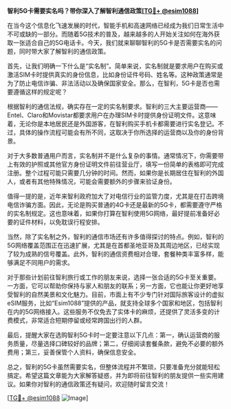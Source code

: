 **智利5G卡需要实名吗？带你深入了解智利通信政策[[TG💪+ @esim1088](https://t.me/s/esim1088)]**

在当今这个信息化飞速发展的时代，智能手机和高速网络已经成为我们日常生活中不可或缺的一部分。而随着5G技术的普及，越来越多的人开始关注如何在海外获取一张适合自己的5G电话卡。今天，我们就来聊聊智利的5G卡是否需要实名的问题，同时带大家了解智利的通信政策。

首先，让我们明确一下什么是“实名制”。简单来说，实名制就是要求用户在购买或激活SIM卡时提供真实的身份信息，比如身份证件号码、姓名等。这种政策通常是为了防止电信诈骗、非法活动以及确保国家安全。那么，在智利，5G卡是否也需要遵循这样的规定呢？

根据智利的通信法规，确实存在一定的实名制要求。智利的三大主要运营商——Entel、Claro和Movistar都要求用户在办理SIM卡时提供身份证明文件。这意味着，无论你是本地居民还是外国游客，在智利购买手机卡都需要进行实名登记。不过，具体的操作流程可能会有所不同，这取决于你所选择的运营商以及你的身份背景。

对于大多数普通用户而言，实名制并不是什么复杂的事情。通常情况下，你需要带上有效的护照或其他官方身份证明文件前往营业厅，填写一份简单的表格即可完成注册。整个过程可能只需要几分钟的时间。然而，如果你是长期居住在智利的外国人，或者有其他特殊情况，可能会需要额外的步骤来验证身份。

值得一提的是，近年来智利政府加大了对电信行业的监管力度，尤其是在打击跨境电信诈骗方面。因此，无论是购买普通的4G卡还是最新的5G卡，都需要遵守严格的实名制规定。这也意味着，如果你打算在智利使用5G网络，最好提前准备好必要的证件材料，以免耽误行程安排。

当然，除了实名制之外，智利的通信市场还有许多值得探讨的特点。例如，智利的5G网络覆盖范围正在迅速扩展，尤其是在首都圣地亚哥及其周边地区，已经实现了较为成熟的信号覆盖。此外，智利的通信资费相对合理，套餐种类丰富多样，能够满足不同用户的需求。

对于那些计划前往智利旅行或工作的朋友来说，选择一张合适的5G卡至关重要。一方面，它可以帮助你保持与家人和朋友的联系；另一方面，它也能让你更好地享受智利的自然美景和文化魅力。目前，市面上有不少专门针对国际旅客设计的虚拟eSIM服务，比如“Esim1088”提供的产品，就支持全球多个国家和地区，包括智利在内的5G网络接入。这些服务不仅免去了实体卡的麻烦，还提供了灵活多变的计费模式，非常适合短期停留或经常跨国出行的人群。

最后，提醒大家在选购智利5G卡时一定要注意以下几点：第一，确认运营商的服务质量，尽量选择口碑较好的品牌；第二，仔细阅读套餐条款，避免不必要的额外费用；第三，妥善保管个人资料，确保信息安全。

总之，智利的5G卡虽然需要实名，但整体流程并不繁琐，只要准备充分就能轻松搞定。希望这篇文章能为大家解答疑惑，并为即将前往智利的朋友提供一些实用建议。如果你对智利的通信政策还有疑问，欢迎随时留言交流！

[[TG💪+ @esim1088](https://t.me/s/esim1088) ![Image](https://i.postimg.cc/4NQfJmqS/Snipaste-2025-05-13-00-14-12.png)]